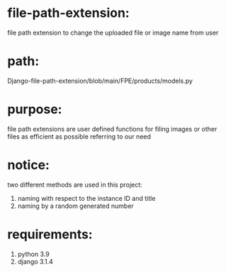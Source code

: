 # file-path-extension:
file path extension to change the uploaded file or image name from user
# path:
Django-file-path-extension/blob/main/FPE/products/models.py
# purpose:
file path extensions are user defined functions for filing images or other files as efficient as possible referring to our need
# notice:
two different methods are used in this project:
1) naming with respect to the instance ID and title
2) naming by a random generated number
# requirements:
1) python 3.9
2) django 3.1.4
